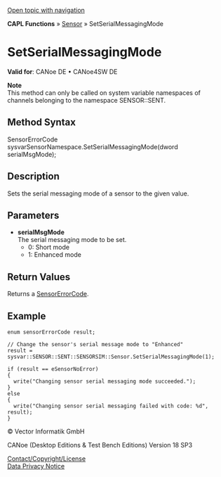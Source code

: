 [Open topic with navigation](../../../../../CANoeDEFamily.htm#Topics/CAPLFunctions/Sensor/Functions/CAPLfunctionSetSerialMessagingMode.md)

**CAPL Functions** » [Sensor](../CAPLfunctionsSensorOverview.md) » SetSerialMessagingMode

# SetSerialMessagingMode

**Valid for**: CANoe DE • CANoe4SW DE

**Note**  
This method can only be called on system variable namespaces of channels belonging to the namespace SENSOR::SENT.

## Method Syntax

SensorErrorCode sysvarSensorNamespace.SetSerialMessagingMode(dword serialMsgMode);

## Description

Sets the serial messaging mode of a sensor to the given value.

## Parameters

- **serialMsgMode**  
  The serial messaging mode to be set.
  - 0: Short mode
  - 1: Enhanced mode

## Return Values

Returns a [SensorErrorCode](../CAPLfunctionsSensorEnumeration.md).

## Example

```plaintext
enum sensorErrorCode result;

// Change the sensor's serial message mode to "Enhanced"
result = sysvar::SENSOR::SENT::SENSORSIM::Sensor.SetSerialMessagingMode(1);

if (result == eSensorNoError)
{
  write("Changing sensor serial messaging mode succeeded.");
}
else
{
  write("Changing sensor serial messaging failed with code: %d", result);
}
```

© Vector Informatik GmbH

CANoe (Desktop Editions & Test Bench Editions) Version 18 SP3

[Contact/Copyright/License](../../../Shared/ContactCopyrightLicense.md)  
[Data Privacy Notice](https://www.vector.com/int/en/company/get-info/privacy-policy/)
